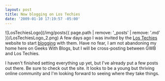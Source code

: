 ```yaml
---
layout: post
title: Now blogging on Los Techies
date: '2009-01-10 17:19:57 -05:00'
---
```


![LosTechiesLogo](/img/posts{{ page.path | remove: '_posts' | remove: '.md' }}/LosTechiesLogo_2.png) A few days ago I was invited by the [Los Techies](http://www.lostechies.com/) website to start [blogging](scottdorman.github.io) with them. Have no fear, I am not abandoning my home here on Geeks With Blogs, but I will be cross-posting between GWB and Los Techies.

I haven't finished setting everything up yet, but I've already put a few posts out there. Be sure to check out the site. It looks to be a young but thriving online community and I'm looking forward to seeing where they take things.
